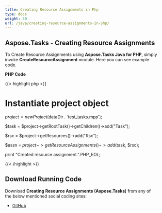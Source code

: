 ```yaml
---
title: Creating Resource Assignments in Php
type: docs
weight: 30
url: /java/creating-resource-assignments-in-php/
---
```


## **Aspose.Tasks - Creating Resource Assignments**
To Create Resource Assignments using **Aspose.Tasks Java for PHP**, simply invoke **CreateResourceAssignment** module. Here you can see example code.

**PHP Code**

{{< highlight php >}}

 # Instantiate project object

$project = new Project($dataDir . 'test_tasks.mpp');

$task = $project->getRootTask()->getChildren()->add("Task");

$rsc = $project->getResources()->add("Rsc");

$assn = $project->getResourceAssignments()->add($task, $rsc);

print "Created resource assignment.".PHP_EOL;

{{< /highlight >}}
## **Download Running Code**
Download **Creating Resource Assignments (Aspose.Tasks)** from any of the below mentioned social coding sites:

- [GitHub](https://github.com/aspose-tasks/Aspose.Tasks-for-Java/blob/master/Plugins/Aspose_Tasks_Java_for_PHP/src/aspose/tasks/WorkingWithResourceAssignments/CreateResourceAssignment.php)
